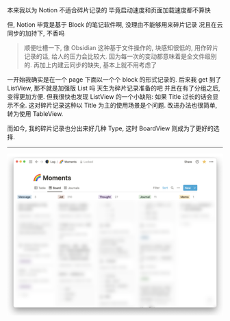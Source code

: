 本来我以为 Notion 不适合碎片记录的
毕竟启动速度和页面加载速度都不算快

但, Notion 毕竟是基于 Block 的笔记软件啊, 没理由不能够用来碎片记录
况且在云同步的加持下, 不香吗

> 顺便吐槽一下, 像 Obsidian 这种基于文件操作的, 块感知很低的, 用作碎片记录的话, 给人的压力会比较大. 因为每一次的变动都意味着是全文件级别的. 再加上内建云同步的缺失, 基本上就不用考虑了

一开始我确实是在一个 page 下面以一个个 block 的形式记录的.
后来我 get 到了 ListView, 那不就是加强版 List 吗 天生为碎片记录准备的吧
并且在有了分组之后, 变得更加方便.
但我很快也发现 ListView 的一个小缺陷: 如果 Title 过长的话会显示不全. 这对碎片记录这种以 Title 为主的使用场景是个问题. 改进办法也很简单, 转为使用 TableView.

而如今, 我的碎片记录也分出来好几种 Type, 这时 BoardView 则成为了更好的选择.

---
![](../../resources/attachments/Notion%20碎片记录-20220928.png)